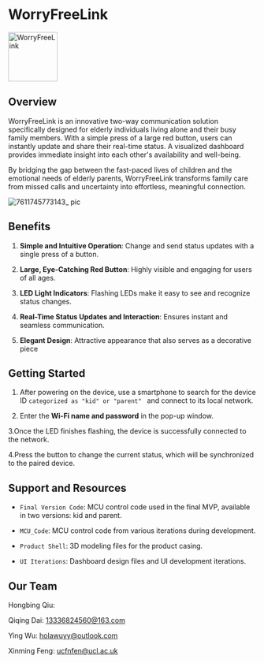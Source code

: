 # WorryFreeLink
<img src="https://github.com/user-attachments/assets/4a1504d0-7de1-49b4-9598-5993b41e680f" width="100" height="100" alt="WorryFreeLink">

## Overview

WorryFreeLink is an innovative two-way communication solution specifically designed for elderly individuals living alone and their busy family members. With a simple press of a large red button, users can instantly update and share their real-time status. A visualized dashboard provides immediate insight into each other's availability and well-being.

By bridging the gap between the fast-paced lives of children and the emotional needs of elderly parents, WorryFreeLink transforms family care from missed calls and uncertainty into effortless, meaningful connection.


![7611745773143_ pic](https://github.com/user-attachments/assets/df076937-f249-444e-8c96-6d11a7acc88e)

## Benefits

1. **Simple and Intuitive Operation**: Change and send status updates with a single press of a button.

2. **Large, Eye-Catching Red Button**: Highly visible and engaging for users of all ages.

3. **LED Light Indicators**: Flashing LEDs make it easy to see and recognize status changes.

4. **Real-Time Status Updates and Interaction**: Ensures instant and seamless communication.

5. **Elegant Design**: Attractive appearance that also serves as a decorative piece

## Getting Started

1. After powering on the device, use a smartphone to search for the device ID  `categorized as "kid" or "parent" ` and connect to its local network.

2. Enter the **Wi-Fi name and password** in the pop-up window.

3.Once the LED finishes flashing, the device is successfully connected to the network.

4.Press the button to change the current status, which will be synchronized to the paired device.

## Support and Resources

 - `Final Version Code`: MCU control code used in the final MVP, available in two versions: kid and parent.

 - `MCU_Code`: MCU control code from various iterations during development.

 - `Product Shell`: 3D modeling files for the product casing.

 - `UI Iterations`: Dashboard design files and UI development iterations.

## Our Team

Hongbing Qiu:

Qiqing Dai: 13336824560@163.com

Ying Wu: holawuyy@outlook.com

Xinming Feng: ucfnfen@ucl.ac.uk
